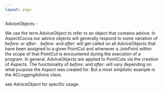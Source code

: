 ```yaml
---
layout: page
---
```


AdviceObjects - 

We use the term AdviceObject to refer to an object that contains advice.  In AspectCocoa our advice objects will generally respond to some variation of *before:* or *after:* .  *before:* and *after:* will get called on all AdviceObjects that have been assigned to a given PointCut and whenever a JoinPoint within the scope of that PointCut is encountered during the execution of a program.  In general, AdviceObjects are applied to PointCuts via the creation of Aspects.  The functionality of *before:* and *after:* will vary depending on what purpose the Aspect was created for.  But a most simplistic example is the ACLoggingAdvice class.

see AdviceObject for specific usage.
